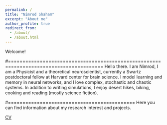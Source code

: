 ```yaml
---
permalink: /
title: "Nimrod Shaham"
excerpt: "About me"
author_profile: true
redirect_from: 
  - /about/
  - /about.html
---
```

Welcome!

#=======================================================================================
Hello there. I am Nimrod, I am a Physicist and a theoretical neuroscientist, currently a Swartz postdoctoral fellow at 
Harvard center for brain science. I model learning and memory in neural networks, and I love complex, stochastic and 
chaotic systems. In addition to writing simulations, I enjoy desert hikes, biking, cooking and reading (mostly science 
fiction).

#============================================
Here you can find information about my research interest and projects.

[CV](/files/cv_2020.pdf)
